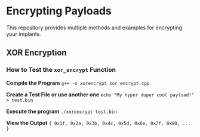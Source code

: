# Encrypting Payloads

This repository provides multiple methods and examples for encrypting your implants.

## XOR Encryption

### How to Test the `xor_encrypt` Function

**Compile the Program**
`g++ -o xorencrypt xor_encrypt.cpp`

**Create a Test File or use another one**
`echo "My hyper duper cool payload!" > test.bin`

**Execute the program**
`./xorencrypt test.bin`

**View the Output**
`{ 0x1f, 0x2a, 0x3b, 0x4c, 0x5d, 0x6e, 0x7f, 0x80, ... }`

